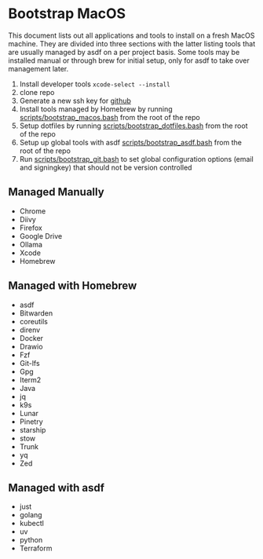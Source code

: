 # Bootstrap MacOS

This document lists out all applications and tools to install on a fresh MacOS machine. They are divided into three sections with the latter listing tools that are usually managed by asdf on a per project basis. Some tools may be installed manual or through brew for initial setup, only for asdf to take over management later.

1. Install developer tools `xcode-select --install`
1. clone repo
1. Generate a new ssh key for [github](https://docs.github.com/en/authentication/connecting-to-github-with-ssh/generating-a-new-ssh-key-and-adding-it-to-the-ssh-agent)
1. Install tools managed by Homebrew by running [scripts/bootstrap_macos.bash](../scripts/bootstrap_macos.bash) from the root of the repo
1. Setup dotfiles by running [scripts/bootstrap_dotfiles.bash](../scripts/bootstrap_dotfiles.bash) from the root of the repo
1. Setup up global tools with asdf [scripts/bootstrap_asdf.bash](../scripts/bootstrap_asdf.bash) from the root of the repo
1. Run [scripts/bootstrap_git.bash](../scripts/bootstrap_git.bash) to set global configuration options (email and signingkey) that should not be version controlled

## Managed Manually

- Chrome
- Diivy
- Firefox
- Google Drive
- Ollama
- Xcode
- Homebrew

## Managed with Homebrew

- asdf
- Bitwarden
- coreutils
- direnv
- Docker
- Drawio
- Fzf
- Git-lfs
- Gpg
- Iterm2
- Java
- jq
- k9s
- Lunar
- Pinetry
- starship
- stow
- Trunk
- yq
- Zed

## Managed with asdf

- just
- golang
- kubectl
- uv
- python
- Terraform
